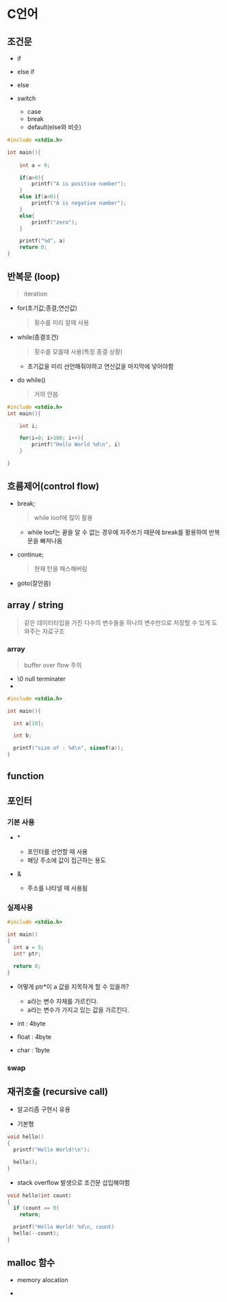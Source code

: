 # C언어

## 조건문

- if
- else if
- else

- switch
  - case
  - break
  - default(else와 비슷)

``` C
#include <stdio.h>

int main(){
    
    int a = 0;

    if(a>0){
        printf("A is positive number");
    }
    else if(a<0){
        printf("A is negative number");
    }
    else{
        printf("zero");
    }

    printf("%d", a)
    return 0;
}
```

## 반복문 (loop)
> iteration

- for(초기값;종결;연산값)
  > 횟수를 미리 알때 사용

- while(종결조건)
  > 횟수를 모를때 사용(특정 종결 상황)
  - 초기값을 미리 선언해줘야하고 연산값을 마지막에 넣어야함

- do while()
  > 거의 안씀

``` C
#include <stdio.h>
int main(){

    int i;

    for(i=0; i>100; i++){
        printf("Hello World %d\n", i)
    }

}
```

## 흐름제어(control flow)

- break;
  > while loof에 많이 활용 
  - while loof는 끝을 알 수 없는 경우에 자주쓰기 때문에 break를 활용하여 반복문을 빠져나옴

- continue;
  > 현재 턴을 패스해버림
- goto(잘안씀)

## array / string
  > 같은 데이터타입을 가진 다수의 변수들을 하나의 변수만으로 저장할 수 있게 도와주는 자료구조

### array
  > buffer over flow 주의

  - \0 null terminater
  - 

```C
#include <stdio.h>

int main(){

  int a[10];

  int b;

  printf("size of : %d\n", sizeof(a));
}
``` 

## function

## 포인터

### 기본 사용
- &#42;
  - 포인터를 선언할 때 사용
  - 해당 주소에 값이 접근하는 용도

- & 
  - 주소를 나타낼 때 사용됨

### 실제사용

``` C
#include <stdio.h>

int main()
{
  int a = 5;
  int* ptr;

  return 0;
}
```

- 어떻게 ptr*이 a 값을 지목하게 할 수 있을까?
  - a라는 변수 자체를 가르킨다.
  - a라는 변수가 가지고 있는 값을 가르킨다.

- int : 4byte
- float : 4byte
- char : 1byte

### swap

## 재귀호출 (recursive call)

- 알고리즘 구현시 유용

- 기본형
``` C
void hello()
{
  printf("Hello World!\n");

  hello();
}

```

- stack overflow 발생으로 조건문 삽입해야함

``` C
void hello(int count)
{
  if (count == 0)
    return;

  printf("Hello World! %d\n, count)
  hello(--count);
}
```
## malloc 함수

- memory alocation

- 